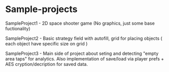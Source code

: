 # Sample-projects

SampleProject1 - 2D space shooter game (No graphics, just some base fuctionality)

SampleProject2 - Basic strategy field with autofill, grid for placing objects ( each object have specific size on grid )

SampleProject3 - Main side of project about seting and detecting "empty area taps" for analytics. Also implementation of save/load via player prefs + AES cryption/decription for saved data.

